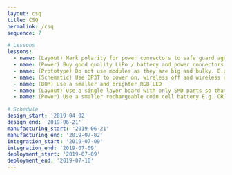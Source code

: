 ```yaml
---
layout: csq
title: CSQ
permalink: /csq
sequence: 7

# Lessons
lessons:
  - name: (Layout) Mark polarity for power connectors to safe guard against reverse polarity. E.g. JST connector should have <code>+</code> and <code>-</code> labels on silkscreen
  - name: (Power) Buy good quality LiPo / battery and power connectors E.g. JST connectors
  - name: (Prototype) Do not use modules as they are big and bulky. E.g. <a href="https://www.adafruit.com/product/4077">MDBT42Q</a>
  - name: (Schematic) Use DP3T to power on, wireless off and wireless on options instead of 2 switches
  - name: (BOM) Use a smaller and brighter RGB LED
  - name: (Layout) Use a single layer board with only SMD parts so that a housing can be catered for the battery at the back
  - name: (Power) Use a smaller rechargeable coin cell battery E.g. CR2450

# Schedule
design_start: '2019-04-02'
design_end: '2019-06-21'
manufacturing_start: '2019-06-21'
manufacturing_end: '2019-07-02'
integration_start: '2019-07-09'
integration_end: '2019-07-09'
deployment_start: '2019-07-09'
deployment_end: '2019-07-10'
---
```

